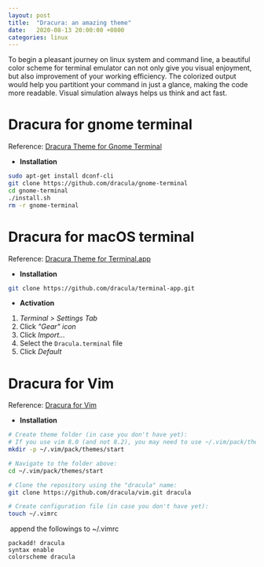 ```yaml
---
layout: post
title:  "Dracura: an amazing theme"
date:   2020-08-13 20:00:00 +0800
categories: linux
---
```




To begin a pleasant journey on linux system and command line, a beautiful color scheme for terminal emulator can not only give you visual enjoyment, but also improvement of your working efficiency. The colorized output would help you partitiont your command in just a glance, making the code more readable. Visual simulation always helps us think and act fast.

# Dracura for gnome terminal

Reference: [Dracura Theme for Gnome Terminal](https://draculatheme.com/gnome-terminal/)

* **Installation**

```bash
sudo apt-get install dconf-cli
git clone https://github.com/dracula/gnome-terminal
cd gnome-terminal
./install.sh
rm -r gnome-terminal
```

# Dracura for macOS terminal

Reference: [Dracura Theme for Terminal.app](https://draculatheme.com/terminal)

* **Installation**

```bash
git clone https://github.com/dracula/terminal-app.git
```

* **Activation**

1. *Terminal > Settings Tab*
2. Click *"Gear" icon*
3. Click *Import...*
4. Select the `Dracula.terminal` file
5. Click *Default*

# Dracura for Vim

Reference: [Dracura for Vim](https://draculatheme.com/vim)

* **Installation**

```bash
# Create theme folder (in case you don't have yet):
# If you use vim 8.0 (and not 8.2), you may need to use ~/.vim/pack/themes/opt instead.
mkdir -p ~/.vim/pack/themes/start

# Navigate to the folder above:
cd ~/.vim/pack/themes/start

# Clone the repository using the "dracula" name:
git clone https://github.com/dracula/vim.git dracula

# Create configuration file (in case you don't have yet):
touch ~/.vimrc
```

​		append the followings to ~/.vimrc

```
packadd! dracula
syntax enable
colorscheme dracula
```

